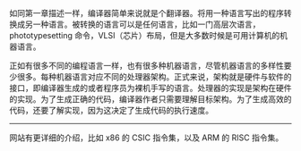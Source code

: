 如同第一章描述一样，编译器简单来说就是个翻译器。将用一种语言写出的程序转换成另一种语言。被转换的语言可以是任何语言，比如一门高层次语言，phototypesetting 命令，VLSI（芯片）布局，但是大多数时候是可用计算机的机器语言。

正如有很多不同的编程语言一样，也有很多种机器语言，尽管机器语言的多样性要少很多。每种机器语言对应不同的处理器架构。正式来说，架构就是硬件与软件的接口，即编译器生成的或者程序员为裸机手写的语言。处理器的实现是架构在硬件的实现。为了生成正确的代码，编译器作者只需要理解目标架构。为了生成高效的代码，还要了解实现，因为这决定了生成代码的执行速度。

----

网站有更详细的介绍，比如 x86 的 CSIC 指令集，以及 ARM 的 RISC 指令集。